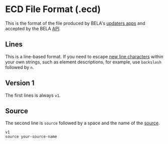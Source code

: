 # ECD File Format (.ecd)

This is the format of the file produced by BELA's [updaters apps](/CodeSynchronization.md#2-run-the-bela-updater-docker-app-for-your-language) and accepted by the BELA [API](/API.md).

## Lines

This is a line-based format. If you need to escape [new line characters](https://docs.oracle.com/en/java/javase/24/docs/api/java.base/java/io/BufferedReader.html#readLine()) within your own strings, such as element descriptions, for example, use `backslash` followed by `n`.

## Version 1

The first lines is always `v1`.

## Source

The second line is `source` followed by a space and the name of the [source](/Concepts.md#sources).

```
v1
source your-source-name 
```

